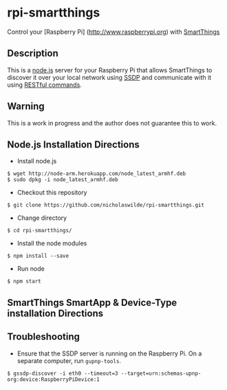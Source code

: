 # rpi-smartthings
Control your [Raspberry Pi] (http://www.raspberrypi.org) with [SmartThings](http://www.smartthings.com)

## Description
This is a [node.js](https://nodejs.org) server for your Raspberry Pi that allows SmartThings
to discover it over your local network using [SSDP](https://tools.ietf.org/html/draft-cai-ssdp-v1-03) and communicate with
it using [RESTful commands](https://en.wikipedia.org/wiki/Representational_state_transfer).

## Warning
This is a work in progress and the author does not guarantee this to
work.

## Node.js Installation Directions
 - Install node.js
```
$ wget http://node-arm.herokuapp.com/node_latest_armhf.deb
$ sudo dpkg -i node_latest_armhf.deb
```
 - Checkout this repository
```
$ git clone https://github.com/nicholaswilde/rpi-smartthings.git
```
 - Change directory
```
$ cd rpi-smartthings/
```
 - Install the node modules
```
$ npm install --save
```
 - Run node
```
$ npm start
```

## SmartThings SmartApp & Device-Type installation Directions

## Troubleshooting
 - Ensure that the SSDP server is running on the Raspberry Pi. On a 
separate computer, run `gupnp-tools`.
```
$ gssdp-discover -i eth0 --timeout=3 --target=urn:schemas-upnp-org:device:RaspberryPiDevice:1
```
